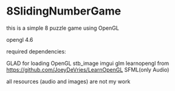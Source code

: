 # 8SlidingNumberGame
this is a simple 8 puzzle game using OpenGL

opengl 4.6

required dependencies:

GLAD for loading OpenGL
stb_image
imgui
glm
learnopengl from https://github.com/JoeyDeVries/LearnOpenGL
SFML(only Audio)

all resources (audio and images) are not my work
